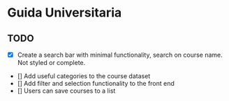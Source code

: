 # Guida Universitaria

## TODO

* [x] Create a search bar with minimal functionality, search on course name. Not styled or complete.
* [] Add useful categories to the course dataset
* [] Add filter and selection functionality to the front end
* [] Users can save courses to a list

